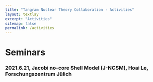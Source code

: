 ```yaml
---
title: "Tangram Nuclear Theory Collaboration - Activities"
layout: textlay
excerpt: "Activities"
sitemap: false
permalink: /activities
---
```


# Seminars

### 2021.6.21, Jacobi no-core Shell Model (J-NCSM), Hoai Le, Forschungszentrum Jülich

<!-- [Opening 1]({{ site.baseurl }}/downloads/GeneralPostdoc_2019_v01.pdf),
[Opening 2]({{ site.baseurl }}/downloads/PPMS_PhD_2019_v01.pdf),
[Opening 3]({{ site.baseurl }}/downloads/PD.pdf),
[Opening 4]({{ site.baseurl }}/downloads/PHD1.pdf),
[Opening 5]({{ site.baseurl }}/downloads/PHD2.pdf).


<figure>
<img src="{{ site.url }}{{ site.baseurl }}/images/picpic/Gallery/DSC_0696.jpg" width="95%">
</figure> -->
